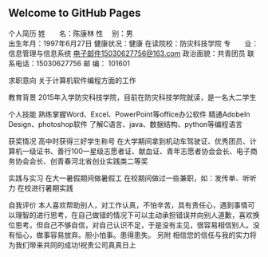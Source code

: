 ## Welcome to GitHub Pages

 个人简历
姓　　名：陈康林                         性  　别：男             
出生年月：1997年6月27日               健康状况：健康
在读院校：防灾科技学院             专　　业：信息管理与信息系统
电子邮件15030627756@163.com              政治面貌：共青团员
联系电话：15030627756                     邮    编： 101601                              

求职意向
关于计算机软件编程方面的工作

教育背景
2015年入学防灾科技学院，目前在防灾科技学院就读，是一名大二学生

个人技能
熟练掌握Word、Excel、PowerPoint等office办公软件
精通AdobeIn Design、photoshop软件
了解C语言、java、数据结构、python等编程语言

获奖情况 
高中时获得三好学生称号
在大学期间拿到机动车驾驶证、优秀团员、计算机一级证书、善行100一星级志愿者证、献血证、青年志愿者协会会长、电子商务协会会长、创青春河北省创业实践类二等奖 

实践与实习 
在大一暑假期间做暑假工
在校期间做过一些兼职，如：发传单、听听力
在校进行暑期实践

自我评价 
本人喜欢帮助别人，对工作认真，不怕辛苦，具有责任心，遇到事情可以理智的进行思考，在自己做错的情况下可以主动承担错误并向别人道歉，喜欢换位思考。但自己不够自信，对自己认识不足，于是没有主见，很容易相信别人。没有恒心，做事容易放弃。胆小怕事。患得患失。
另附
相信您的信任与我的实力将为我们带来共同的成功!祝贵公司真真日上

